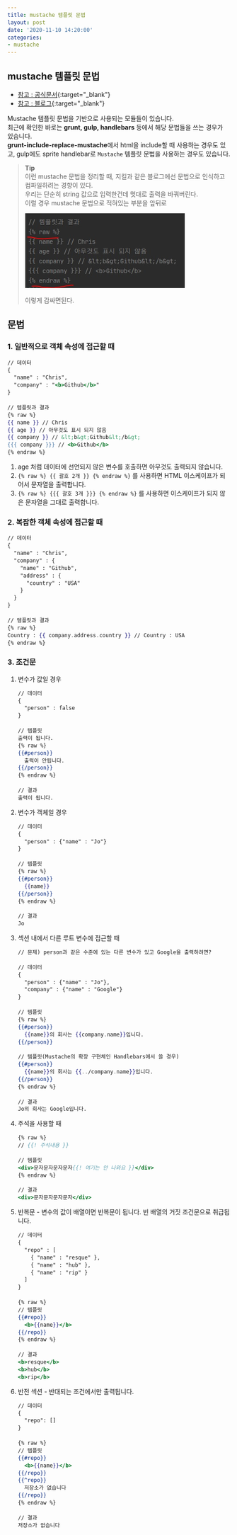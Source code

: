```yaml
---
title: mustache 템플릿 문법
layout: post
date: '2020-11-10 14:20:00'
categories:
- mustache
---
```


## mustache 템플릿 문법

* [참고 : 공식문서](http://mustache.github.io/mustache.5.html){:target="_blank"}
* [참고 : 블로그](https://unlimitedcoding.tistory.com/5){:target="_blank"}

Mustache 템플릿 문법을 기반으로 사용되는 모듈들이 있습니다.  
최근에 확인한 바로는 **grunt, gulp, handlebars** 등에서 해당 문법들을 쓰는 경우가 있습니다.  
**grunt-include-replace-mustache**에서 html을 include할 때 사용하는 경우도 있고, gulp에도 sprite handlebar로 `Mustache` 템플릿 문법을 사용하는 경우도 있습니다.

>**Tip**  
>이런 mustache 문법을 정리할 때, 지킬과 같은 블로그에선 문법으로 인식하고 컴파일하려는 경향이 있다.  
>우리는 단순히 string 값으로 입력한건데 멋대로 출력을 바꿔버린다.  
>이럴 경우 mustache 문법으로 적혀있는 부분을 앞뒤로 
>
>![](/static/img/mustache/image00.jpg)
>
>이렇게 감싸면된다.  

## 문법

### 1. 일반적으로 객체 속성에 접근할 때

```mustache
// 데이터
{
  "name" : "Chris",
  "company" : "<b>Github</b>"
}

// 템플릿과 결과
{% raw %}
{{ name }} // Chris
{{ age }} // 아무것도 표시 되지 않음 
{{ company }} // &lt;b&gt;Github&lt;/b&gt;
{{{ company }}} // <b>Github</b>
{% endraw %}
```

1. age 처럼 데이터에 선언되지 않은 변수를 호출하면 아무것도 출력되지 않습니다. 
2. `{% raw %} {{ 괄호 2개 }} {% endraw %}` 를 사용하면 HTML 이스케이프가 되어서 문자열을 출력합니다.
3. `{% raw %} {{{ 괄호 3개 }}} {% endraw %}` 를 사용하면 이스케이프가 되지 않은 문자열을 그대로 출력합니다.

### 2. 복잡한 객체 속성에 접근할 때

```mustache
// 데이터
{
  "name" : "Chris",
  "company" : {
    "name" : "Github",
    "address" : {
      "country" : "USA"
    }
  }
}

// 템플릿과 결과
{% raw %}
Country : {{ company.address.country }} // Country : USA
{% endraw %}
```

### 3. 조건문

1. 변수가 값일 경우

    ```mustache
    // 데이터
    {
      "person" : false
    }
    
    // 템플릿
    출력이 됩니다.
    {% raw %}
    {{#person}}
      출력이 안됩니다.
    {{/person}}
    {% endraw %}
    
    // 결과
    출력이 됩니다.
    ```

2. 변수가 객체일 경우

    ```mustache
    // 데이터
    {
      "person" : {"name" : "Jo"}
    }
    
    // 템플릿
    {% raw %}
    {{#person}}
      {{name}}
    {{/person}}
    {% endraw %}
    
    // 결과
    Jo
    ```
   
3. 섹션 내에서 다른 루트 변수에 접근할 때

    ```mustache
    // 문제) person과 같은 수준에 있는 다른 변수가 있고 Google을 출력하려면?
    
    // 데이터
    {
      "person" : {"name" : "Jo"},
      "company" : {"name" : "Google"}
    }
    
    // 템플릿
    {% raw %}
    {{#person}}
      {{name}}의 회사는 {{company.name}}입니다.
    {{/person}}
    
    // 템플릿(Mustache의 확장 구현체인 Handlebars에서 쓸 경우)
    {{#person}}
      {{name}}의 회사는 {{../company.name}}입니다.
    {{/person}}
    {% endraw %}
    
    // 결과
    Jo의 회사는 Google입니다.
    ```
   
4. 주석을 사용할 때

    ```mustache
    {% raw %}
    // {{! 주석내용 }}
    
    // 템플릿
    <div>문자문자문자문자{{! 여기는 안 나와요 }}</div>
    {% endraw %}
    
    // 결과
    <div>문자문자문자문자</div>
    ```
   
5. 반복문 - 변수의 값이 배열이면 반복문이 됩니다. 빈 배열의 거짓 조건문으로 취급됩니다.

    ```mustache
    // 데이터
    {
      "repo" : [
        { "name" : "resque" },
        { "name" : "hub" },
        { "name" : "rip" }
      ]
    }
    
    {% raw %}
    // 템플릿
    {{#repo}}
      <b>{{name}}</b>
    {{/repo}}
    {% endraw %}
    
    // 결과
    <b>resque</b>
    <b>hub</b>
    <b>rip</b>
    ```
   
6. 반전 섹션 - 반대되는 조건에서만 출력됩니다.

    ```mustache
    // 데이터
    {
      "repo": []
    }
    
    {% raw %}
    // 템플릿
    {{#repo}}
      <b>{{name}}</b>
    {{/repo}}
    {{^repo}}
      저장소가 없습니다
    {{/repo}}
    {% endraw %}
    
    // 결과
    저장소가 없습니다
    ```